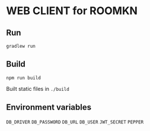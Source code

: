 # WEB CLIENT for ROOMKN

## Run

`gradlew run`

## Build

`npm run build`

Built static files in `./build`

## Environment variables

`DB_DRIVER`
`DB_PASSWORD`
`DB_URL`
`DB_USER`
`JWT_SECRET`
`PEPPER`